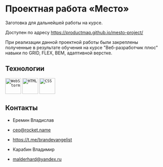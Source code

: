 # Проектная работа «Место»

Заготовка для дальнейшей работы на курсе.

Доступен по адресу https://productmap.github.io/mesto-project/

При реализации данной проектной работы были закреплены полученные в результате обучения на курсе "Веб-разработчик плюс" навыки по GRID, FLEX, BEM, адаптивной верстке.


## Технологии
<div>
	<code><img height="50" src="https://user-images.githubusercontent.com/25181517/192108893-b1eed3c7-b2c4-4e1c-9e9f-c7e83637b33d.png" alt="WebStorm" title="WebStorm" /></code>
	<code><img height="50" src="https://user-images.githubusercontent.com/25181517/192158954-f88b5814-d510-4564-b285-dff7d6400dad.png" alt="HTML" title="HTML" /></code>
	<code><img height="50" src="https://user-images.githubusercontent.com/25181517/183898674-75a4a1b1-f960-4ea9-abcb-637170a00a75.png" alt="CSS" title="CSS" /></code>
</div>

## Контакты

- Еремин Владислав
- ceo@rocket.name
- https://t.me/brandevangelist

- Карабин Владимир
- malderhard@yandex.ru

